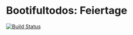 # Bootifultodos: Feiertage

[![Build Status](https://travis-ci.org/springbootbuch/bootifultodos_feiertage.svg?branch=master)](https://travis-ci.org/springbootbuch/bootifultodos_feiertage)